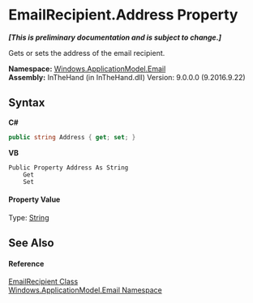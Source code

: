 # EmailRecipient.Address Property 
 _**\[This is preliminary documentation and is subject to change.\]**_

Gets or sets the address of the email recipient.

**Namespace:**&nbsp;<a href="N_Windows_ApplicationModel_Email">Windows.ApplicationModel.Email</a><br />**Assembly:**&nbsp;InTheHand (in InTheHand.dll) Version: 9.0.0.0 (9.2016.9.22)

## Syntax

**C#**<br />
``` C#
public string Address { get; set; }
```

**VB**<br />
``` VB
Public Property Address As String
	Get
	Set
```


#### Property Value
Type: <a href="http://msdn2.microsoft.com/en-us/library/s1wwdcbf" target="_blank">String</a>

## See Also


#### Reference
<a href="T_Windows_ApplicationModel_Email_EmailRecipient">EmailRecipient Class</a><br /><a href="N_Windows_ApplicationModel_Email">Windows.ApplicationModel.Email Namespace</a><br />
